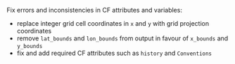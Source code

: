 Fix errors and inconsistencies in CF attributes and variables:
- replace integer grid cell coordinates in `x` and `y` with grid projection coordinates
- remove `lat_bounds` and `lon_bounds` from output in favour of `x_bounds` and `y_bounds`
- fix and add required CF attributes such as `history` and `Conventions`
